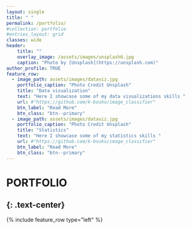```yaml
---
layout: single
title: " "
permalink: /portfolio/
#collection: portfolio
#entries_layout: grid
classes: wide
header:
    title: ""
    overlay_image: /assets/images/unsplash6.jpg
    caption: "Photo by [Unsplash](https://unsplash.com)"
author_profile: TRUE
feature_row:
  - image_path: assets/images/dataviz.jpg
    portfolio_caption: "Photo Credit Unsplash"
    title: "Data visualization"
    text: "Here I showcase some of my data visualizations skills "
    url: #"https://github.com/k-bosko/image_classifier"
    btn_label: "Read More"
    btn_class: "btn--primary"
  - image_path: assets/images/dataviz.jpg
    portfolio_caption: "Photo Credit Unsplash"
    title: "Statistics"
    text: "Here I showcase some of my statistics skills "
    url: #"https://github.com/k-bosko/image_classifier"
    btn_label: "Read More"
    btn_class: "btn--primary"   
---
```


# PORTFOLIO
{: .text-center}
----------------

{% include feature_row type="left" %}
